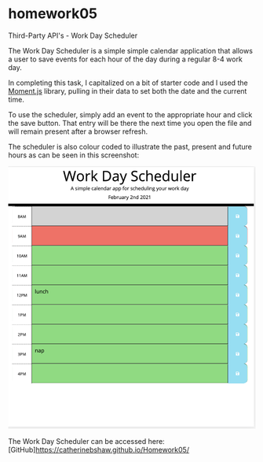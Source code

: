 # homework05
Third-Party API's - Work Day Scheduler

The Work Day Scheduler is a simple simple calendar application that allows a user to save events for each hour of the day during a regular 8-4 work day.

In completing this task, I capitalized on a bit of starter code and I used the [Moment.js](https://momentjs.com/) library, pulling in their data to set both the date and the current time. 

To use the scheduler, simply add an event to the appropriate hour and click the save button. That entry will be there the next time you open the file and will remain present after a browser refresh. 

The scheduler is also colour coded to illustrate the past, present and future hours as can be seen in this screenshot:

![Alt Text](https://github.com/catherinebshaw/Homework05/blob/main/Assets/Work%20Day%20Scheduler.png)



The Work Day Scheduler can be accessed here: [GitHub]https://catherinebshaw.github.io/Homework05/

